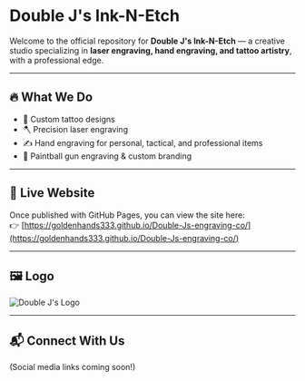# Double J's Ink-N-Etch

Welcome to the official repository for **Double J's Ink-N-Etch** — a creative studio specializing in **laser engraving, hand engraving, and tattoo artistry**, with a professional edge.

---

## 🔥 What We Do
- 🎨 Custom tattoo designs
- 🪓 Precision laser engraving
- ✍️ Hand engraving for personal, tactical, and professional items
- 🎯 Paintball gun engraving & custom branding

---

## 🚀 Live Website
Once published with GitHub Pages, you can view the site here:  
👉 [https://goldenhands333.github.io/Double-Js-engraving-co/](https://goldenhands333.github.io/Double-Js-engraving-co/)

---

## 🖼️ Logo
![Double J's Logo](logo.png)

---

## 📬 Connect With Us
(Social media links coming soon!)